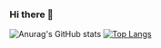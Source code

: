 ### Hi there 👋


![Anurag's GitHub stats](https://github-readme-stats.vercel.app/api?username=NikolayPostanogov&count_private=true&show_icons=true&theme=radical)
[![Top Langs](https://github-readme-stats.vercel.app/api/top-langs/?username=NikolayPostanogov&layout=compact)](https://github.com/anuraghazra/github-readme-stats)
